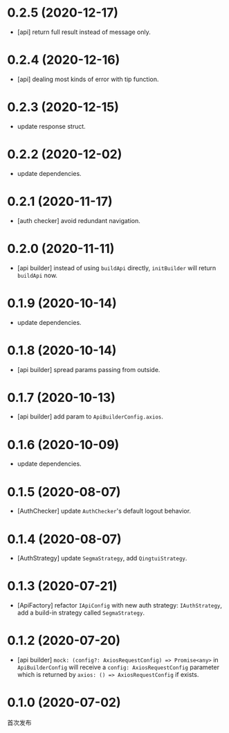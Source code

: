 # 0.2.5 (2020-12-17)

-   [api] return full result instead of message only.

# 0.2.4 (2020-12-16)

-   [api] dealing most kinds of error with tip function.

# 0.2.3 (2020-12-15)

-   update response struct.

# 0.2.2 (2020-12-02)

-   update dependencies.

# 0.2.1 (2020-11-17)

-   [auth checker] avoid redundant navigation.

# 0.2.0 (2020-11-11)

-   [api builder] instead of using `buildApi` directly, `initBuilder` will return `buildApi` now.

# 0.1.9 (2020-10-14)

-   update dependencies.

# 0.1.8 (2020-10-14)

-   [api builder] spread params passing from outside.

# 0.1.7 (2020-10-13)

-   [api builder] add param to `ApiBuilderConfig.axios`.

# 0.1.6 (2020-10-09)

-   update dependencies.

# 0.1.5 (2020-08-07)

-   [AuthChecker] update `AuthChecker`'s default logout behavior.

# 0.1.4 (2020-08-07)

-   [AuthStrategy] update `SegmaStrategy`, add `QingtuiStrategy`.

# 0.1.3 (2020-07-21)

-   [ApiFactory] refactor `IApiConfig` with new auth strategy: `IAuthStrategy`, add a build-in strategy called `SegmaStrategy`.

# 0.1.2 (2020-07-20)

-   [api builder] `mock: (config?: AxiosRequestConfig) => Promise<any>` in `ApiBuilderConfig` will receive a `config: AxiosRequestConfig` parameter which is returned by `axios: () => AxiosRequestConfig` if exists.

# 0.1.0 (2020-07-02)

首次发布
